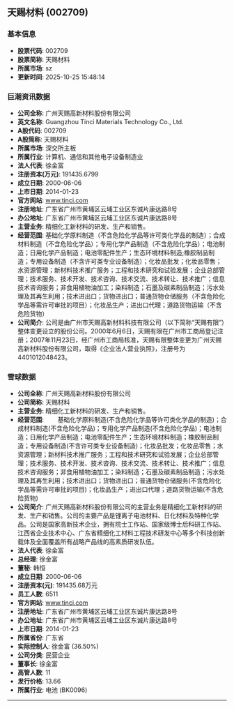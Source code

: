 ## 天赐材料 (002709)

### 基本信息

- **股票代码**: 002709
- **股票简称**: 天赐材料
- **所属市场**: sz
- **更新时间**: 2025-10-25 15:48:14

### 巨潮资讯数据

- **公司全称**: 广州天赐高新材料股份有限公司
- **英文名称**: Guangzhou Tinci Materials Technology Co., Ltd.
- **A股代码**: 002709
- **A股简称**: 天赐材料
- **所属市场**: 深交所主板
- **所属行业**: 计算机、通信和其他电子设备制造业
- **法人代表**: 徐金富
- **注册资本(万元)**: 191435.6799
- **成立日期**: 2000-06-06
- **上市日期**: 2014-01-23
- **官方网站**: www.tinci.com
- **注册地址**: 广东省广州市黄埔区云埔工业区东诚片康达路8号
- **办公地址**: 广东省广州市黄埔区云埔工业区东诚片康达路8号
- **主营业务**: 精细化工新材料的研发、生产和销售。
- **经营范围**: 基础化学原料制造（不含危险化学品等许可类化学品的制造）；合成材料制造（不含危险化学品）；专用化学产品制造（不含危险化学品）；电池制造；日用化学产品制造；电池零配件生产；生态环境材料制造;橡胶制品制造；专用设备制造（不含许可类专业设备制造）；化妆品批发；化妆品零售；水资源管理；新材料技术推广服务；工程和技术研究和试验发展；企业总部管理；技术服务、技术开发、技术咨询、技术交流、技术转让、技术推广；信息技术咨询服务；非食用植物油加工；染料制造；石墨及碳素制品制造；污水处理及其再生利用；技术进出口；货物进出口；普通货物仓储服务（不含危险化学品等需许可审批的项目）；化妆品生产；进出口代理；道路货物运输（不含危险货物）
- **公司简介**: 公司是由广州市天赐高新材料科技有限公司（以下简称“天赐有限”）整体变更设立的股份公司。2000年6月6日，天赐有限在广州市工商局登记注册；2007年11月23日，经广州市工商局核准，天赐有限整体变更为广州天赐高新材料股份有限公司，取得《企业法人营业执照》，注册号为4401012048423。

### 雪球数据

- **公司全称**: 广州天赐高新材料股份有限公司
- **公司简称**: 天赐材料
- **主营业务**: 精细化工新材料的研发、生产和销售。
- **经营范围**: 　　基础化学原料制造(不含危险化学品等许可类化学品的制造)；合成材料制造(不含危险化学品)；专用化学产品制造(不含危险化学品)；电池制造；日用化学产品制造；电池零配件生产；生态环境材料制造；橡胶制品制造；专用设备制造(不含许可类专业设备制造)；化妆品批发；化妆品零售；水资源管理；新材料技术推广服务；工程和技术研究和试验发展；企业总部管理；技术服务、技术开发、技术咨询、技术交流、技术转让、技术推广；信息技术咨询服务；非食用植物油加工；染料制造；石墨及碳素制品制造；污水处理及其再生利用；技术进出口；货物进出口；普通货物仓储服务(不含危险化学品等需许可审批的项目)；化妆品生产；进出口代理；道路货物运输(不含危险货物)
- **公司简介**: 广州天赐高新材料股份有限公司的主营业务是精细化工新材料的研发、生产和销售。公司的主要产品是锂离子电池材料、日化材料及特种化学品。公司是国家高新技术企业，拥有院士工作站、国家级博士后科研工作站、江西省企业技术中心、广东省精细化工材料工程技术研发中心等多个科技创新载体及全面覆盖所有战略产品线的高素质研发队伍。
- **法人代表**: 徐金富
- **总经理**: 徐金富
- **董秘**: 韩恒
- **成立日期**: 2000-06-06
- **注册资本(元)**: 191435.68万元
- **员工人数**: 6511
- **官方网站**: www.tinci.com
- **注册地址**: 广东省广州市黄埔区云埔工业区东诚片康达路8号
- **办公地址**: 广东省广州市黄埔区云埔工业区东诚片康达路8号
- **上市日期**: 2014-01-23
- **所属省份**: 广东省
- **实际控制人**: 徐金富 (36.50%)
- **公司分类**: 民营企业
- **董事长**: 徐金富
- **高管人数**: 11
- **发行价格**: 13.66
- **所属行业**: 电池 (BK0096)

---